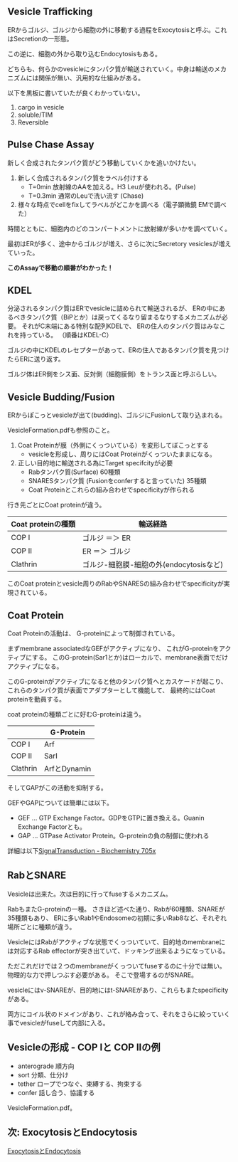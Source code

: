 ## Vesicle Trafficking

ERからゴルジ、ゴルジから細胞の外に移動する過程をExocytosisと呼ぶ。これはSecretionの一形態。

この逆に、細胞の外から取り込むEndocytosisもある。

どちらも、何らかのvesicleにタンパク質が輸送されていく。中身は輸送のメカニズムには関係が無い、汎用的な仕組みがある。

以下を黒板に書いていたが良くわかっていない。

1. cargo in vesicle
2. soluble/TIM
3. Reversible

## Pulse Chase Assay

新しく合成されたタンパク質がどう移動していくかを追いかけたい。

1. 新しく合成されるタンパク質をラベル付けする
    - T=0min 放射線のAAを加える。H3 Leuが使われる。(Pulse)
    - T=0.3min 通常のLeuで洗い流す (Chase)
2. 様々な時点でcellをfixしてラベルがどこかを調べる（電子顕微鏡 EMで調べた）

時間とともに、細胞内のどのコンパートメントに放射線が多いかを調べていく。

最初はERが多く、途中からゴルジが増え、さらに次にSecretory vesiclesが増えていった。

**このAssayで移動の順番がわかった！**

## KDEL

分泌されるタンパク質はERでvesicleに詰められて輸送されるが、
ERの中にあるべきタンパク質（BiPとか）は戻ってくるなり留まるなりするメカニズムが必要。
それがC末端にある特別な配列KDELで、
ERの住人のタンパク質はみなこれを持っている。
（順番はKDEL-C）

ゴルジの中にKDELのレセプターがあって、ERの住人であるタンパク質を見つけたらERに送り返す。

ゴルジ体はER側をシス面、反対側（細胞膜側）をトランス面と呼ぶらしい。

## Vesicle Budding/Fusion

ERからぽこっとvesicleが出て(budding)、ゴルジにFusionして取り込まれる。

VesicleFormation.pdfも参照のこと。

1. Coat Proteinが膜（外側にくっついている）を変形してぼこっとする
   -  vesicleを形成し、周りにはCoat Proteinがくっついたままになる。
2. 正しい目的地に輸送される為にTarget specifcityが必要
   - Rabタンパク質(Surface) 60種類
   - SNARESタンパク質 (Fusionをconferすると言っていた) 35種類
   - Coat Proteinとこれらの組み合わせでspecificityが作られる

行き先ごとにCoat proteinが違う。

| Coat proteinの種類 | 輸送経路 |
| ---- | ---- |
| COP I | ゴルジ ＝＞ ER |
| COP II | ER ＝＞ ゴルジ |
| Clathrin | ゴルジ-細胞膜-細胞の外(endocytosisなど) |

このCoat proteinとvesicle周りのRabやSNARESの組み合わせでspecificityが実現されている。

## Coat Protein

Coat Proteinの活動は、
G-proteinによって制御されている。

まずmembrane associatedなGEFがアクティブになり、
これがG-proteinをアクティブにする。
このG-protein(Sar1とか)はローカルで、membrane表面でだけアクティブになる。

このG-proteinがアクティブになると他のタンパク質へとカスケードが起こり、
これらのタンパク質が表面でアダプターとして機能して、
最終的にはCoat proteinを動員する。

coat proteinの種類ごとに好むG-proteinは違う。

|  | G-Protein |
| ---- | ---- |
| COP I | Arf |
| COP II | SarI |
| Clathrin | ArfとDynamin |

そしてGAPがこの活動を抑制する。

GEFやGAPについては簡単には以下。

- GEF ... GTP Exchange Factor。GDPをGTPに置き換える。Guanin Exchange Factorとも。
- GAP ... GTPase Activator Protein。G-proteinの負の制御に使われる

詳細は以下[SignalTransduction - Biochemistry 705x](https://karino2.github.io/Biochemistry705x/SignalTransduction)

## RabとSNARE

Vesicleは出来た。次は目的に行ってfuseするメカニズム。

RabもまたG-proteinの一種。
さきほど述べた通り、Rabが60種類、SNAREが35種類もあり、
ERに多いRab1やEndosomeの初期に多いRab8など、それぞれ場所ごとに種類が違う。

VesicleにはRabがアクティブな状態でくっついていて、目的地のmembraneには対応するRab effectorが突き出ていて、ドッキング出来るようになっている。

ただこれだけでは２つのmembraneがくっついてfuseするのに十分では無い。
物理的な力で押しつぶす必要がある。
そこで登場するのがSNARE。

vesicleにはv-SNAREが、目的地にはt-SNAREがあり、これらもまたspecificityがある。

両方にコイル状のドメインがあり、これが絡み合って、それをさらに絞っていく事でvesicleがfuseして内部に入る。

## Vesicleの形成 - COP Iと COP IIの例

- anterograde 順方向
- sort 分類、仕分け
- tether ロープでつなぐ、束縛する、拘束する
- confer 話し合う、協議する

VesicleFormation.pdf。

## 次: ExocytosisとEndocytosis

[ExocytosisとEndocytosis](Exocytosis%E3%81%A8Endocytosis)